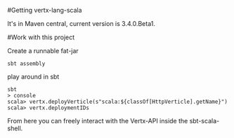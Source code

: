#Getting vertx-lang-scala

It's in Maven central, current version is 3.4.0.Beta1.

#Work with this project

Create a runnable fat-jar
```
sbt assembly
```

play around in sbt
```
sbt
> console
scala> vertx.deployVerticle(s"scala:${classOf[HttpVerticle].getName}")
scala> vertx.deploymentIDs
```

From here you can freely interact with the Vertx-API inside the sbt-scala-shell.
